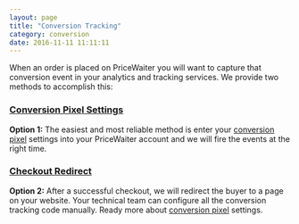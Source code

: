 ```yaml
---
layout: page
title: "Conversion Tracking"
category: conversion
date: 2016-11-11 11:11:11
---
```


When an order is placed on PriceWaiter you will want to capture that conversion event
in your analytics and tracking services. We provide two methods to accomplish this:

### [Conversion Pixel Settings](/conversion/pixels.html)

**Option 1:** The easiest and most reliable method is enter your [conversion pixel](/conversion/pixels.html) settings into your PriceWaiter account and we will fire the events at the right time.

### [Checkout Redirect](/conversion/checkout-redirect.html)

**Option 2:** After a successful checkout, we will redirect the buyer to a page on your website. Your technical team can configure all the conversion tracking code manually. Ready more about [conversion pixel](/conversion/checkout-redirect.html) settings.
